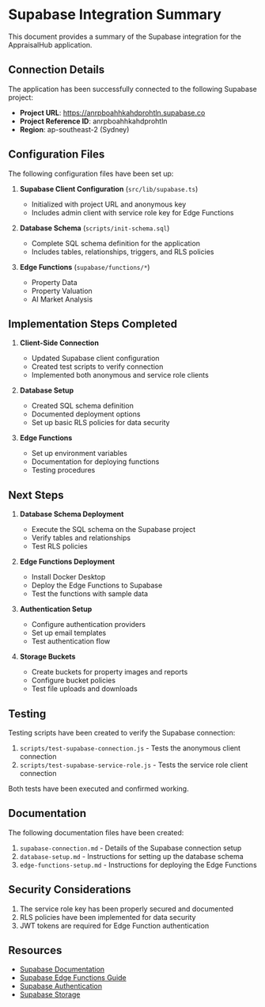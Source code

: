 # Supabase Integration Summary

This document provides a summary of the Supabase integration for the AppraisalHub application.

## Connection Details

The application has been successfully connected to the following Supabase project:

- **Project URL**: https://anrpboahhkahdprohtln.supabase.co
- **Project Reference ID**: anrpboahhkahdprohtln
- **Region**: ap-southeast-2 (Sydney)

## Configuration Files

The following configuration files have been set up:

1. **Supabase Client Configuration** (`src/lib/supabase.ts`)
   - Initialized with project URL and anonymous key
   - Includes admin client with service role key for Edge Functions

2. **Database Schema** (`scripts/init-schema.sql`)
   - Complete SQL schema definition for the application
   - Includes tables, relationships, triggers, and RLS policies

3. **Edge Functions** (`supabase/functions/*`)
   - Property Data
   - Property Valuation
   - AI Market Analysis

## Implementation Steps Completed

1. **Client-Side Connection**
   - Updated Supabase client configuration
   - Created test scripts to verify connection
   - Implemented both anonymous and service role clients

2. **Database Setup**
   - Created SQL schema definition
   - Documented deployment options
   - Set up basic RLS policies for data security

3. **Edge Functions**
   - Set up environment variables
   - Documentation for deploying functions
   - Testing procedures

## Next Steps

1. **Database Schema Deployment**
   - Execute the SQL schema on the Supabase project
   - Verify tables and relationships
   - Test RLS policies

2. **Edge Functions Deployment**
   - Install Docker Desktop
   - Deploy the Edge Functions to Supabase
   - Test the functions with sample data

3. **Authentication Setup**
   - Configure authentication providers
   - Set up email templates
   - Test authentication flow

4. **Storage Buckets**
   - Create buckets for property images and reports
   - Configure bucket policies
   - Test file uploads and downloads

## Testing

Testing scripts have been created to verify the Supabase connection:

1. `scripts/test-supabase-connection.js` - Tests the anonymous client connection
2. `scripts/test-supabase-service-role.js` - Tests the service role client connection

Both tests have been executed and confirmed working.

## Documentation

The following documentation files have been created:

1. `supabase-connection.md` - Details of the Supabase connection setup
2. `database-setup.md` - Instructions for setting up the database schema
3. `edge-functions-setup.md` - Instructions for deploying the Edge Functions

## Security Considerations

1. The service role key has been properly secured and documented
2. RLS policies have been implemented for data security
3. JWT tokens are required for Edge Function authentication

## Resources

- [Supabase Documentation](https://supabase.com/docs)
- [Supabase Edge Functions Guide](https://supabase.com/docs/guides/functions)
- [Supabase Authentication](https://supabase.com/docs/guides/auth)
- [Supabase Storage](https://supabase.com/docs/guides/storage) 